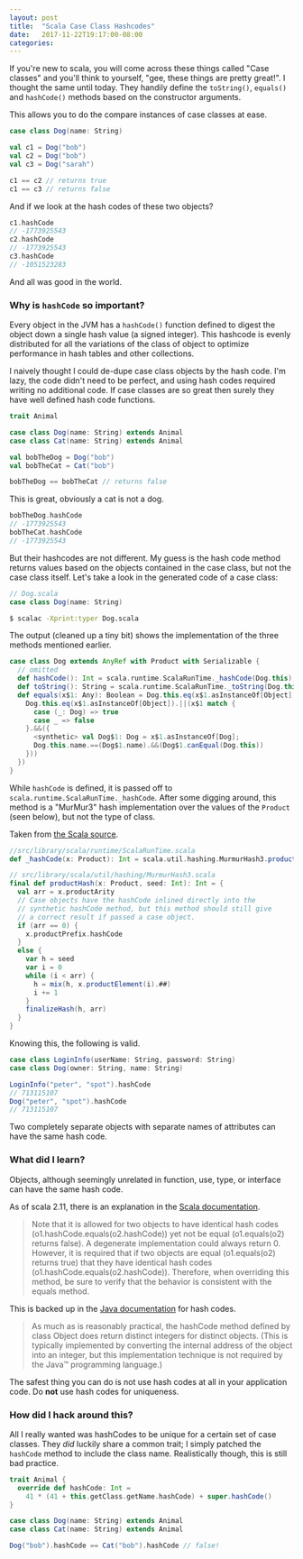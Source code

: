 ```yaml
---
layout: post
title:  "Scala Case Class Hashcodes"
date:   2017-11-22T19:17:00-08:00
categories:
---
```


If you're new to scala, you will come across these things called "Case classes" and you'll think to yourself, "gee, these things are pretty great!". I thought the same until today. They handily define the `toString()`, `equals()` and `hashCode()` methods based on the constructor arguments.

This allows you to do the compare instances of case classes at ease.

```scala
case class Dog(name: String)

val c1 = Dog("bob")
val c2 = Dog("bob")
val c3 = Dog("sarah")

c1 == c2 // returns true
c1 == c3 // returns false
```

And if we look at the hash codes of these two objects?

```scala
c1.hashCode
// -1773925543
c2.hashCode
// -1773925543
c3.hashCode
// -1051523283
```

And all was good in the world.

### Why is `hashCode` so important?

Every object in the JVM has a `hashCode()` function defined to digest the object down a single hash value (a signed integer). This hashcode is evenly distributed for all the variations of the class of object to optimize performance in hash tables and other collections.

I naively thought I could de-dupe case class objects by the hash code. I'm lazy, the code didn't need to be perfect, and using hash codes required writing no additional code. If case classes are so great then surely they have well defined hash code functions.

```scala
trait Animal

case class Dog(name: String) extends Animal
case class Cat(name: String) extends Animal

val bobTheDog = Dog("bob")
val bobTheCat = Cat("bob")

bobTheDog == bobTheCat // returns false
```

This is great, obviously a cat is not a dog.

```scala
bobTheDog.hashCode
// -1773925543
bobTheCat.hashCode
// -1773925543
```

But their hashcodes are not different. My guess is the hash code method returns values based on the objects contained in the case class, but not the case class itself. Let's take a look in the generated code of a case class:

```scala
// Dog.scala
case class Dog(name: String)
```

```bash
$ scalac -Xprint:typer Dog.scala
```

The output (cleaned up a tiny bit) shows the implementation of the three methods mentioned earlier.

```scala
case class Dog extends AnyRef with Product with Serializable {
  // omitted
  def hashCode(): Int = scala.runtime.ScalaRunTime._hashCode(Dog.this);
  def toString(): String = scala.runtime.ScalaRunTime._toString(Dog.this);
  def equals(x$1: Any): Boolean = Dog.this.eq(x$1.asInstanceOf[Object]).||(x$1 match {
    Dog.this.eq(x$1.asInstanceOf[Object]).||(x$1 match {
      case (_: Dog) => true
      case _ => false
    }.&&({
      <synthetic> val Dog$1: Dog = x$1.asInstanceOf[Dog];
      Dog.this.name.==(Dog$1.name).&&(Dog$1.canEqual(Dog.this))
    }))
  })
}
```

While `hashCode` is defined, it is passed off to `scala.runtime.ScalaRunTime._hashCode`. After some digging around, this method is a "MurMur3" hash implementation over the values of the `Product` (seen below), but not the type of class.

Taken from [the Scala source](https://github.com/scala/scala).

```scala
//src/library/scala/runtime/ScalaRunTime.scala
def _hashCode(x: Product): Int = scala.util.hashing.MurmurHash3.productHash(x)
```

```scala
// src/library/scala/util/hashing/MurmurHash3.scala
final def productHash(x: Product, seed: Int): Int = {
  val arr = x.productArity
  // Case objects have the hashCode inlined directly into the
  // synthetic hashCode method, but this method should still give
  // a correct result if passed a case object.
  if (arr == 0) {
    x.productPrefix.hashCode
  }
  else {
    var h = seed
    var i = 0
    while (i < arr) {
      h = mix(h, x.productElement(i).##)
      i += 1
    }
    finalizeHash(h, arr)
  }
}
```

Knowing this, the following is valid.

```scala
case class LoginInfo(userName: String, password: String)
case class Dog(owner: String, name: String)

LoginInfo("peter", "spot").hashCode
// 713115107
Dog("peter", "spot").hashCode
// 713115107
```

Two completely separate objects with separate names of attributes can have the same hash code.

### What did I learn?

Objects, although seemingly unrelated in function, use, type, or interface can have the same hash code.

As of scala 2.11, there is an explanation in the [Scala documentation](http://www.scala-lang.org/api/2.11.x/index.html#scala.Product@hashCode():Int).

> Note that it is allowed for two objects to have identical hash codes (o1.hashCode.equals(o2.hashCode)) yet not be equal (o1.equals(o2) returns false). A degenerate implementation could always return 0. However, it is required that if two objects are equal (o1.equals(o2) returns true) that they have identical hash codes (o1.hashCode.equals(o2.hashCode)). Therefore, when overriding this method, be sure to verify that the behavior is consistent with the equals method.

This is backed up in the [Java documentation](http://docs.oracle.com/javase/8/docs/api/java/lang/Object.html#hashCode--) for hash codes.

> As much as is reasonably practical, the hashCode method defined by class Object does return distinct integers for distinct objects. (This is typically implemented by converting the internal address of the object into an integer, but this implementation technique is not required by the Java™ programming language.)

The safest thing you can do is not use hash codes at all in your application code. Do **not** use hash codes for uniqueness.

### How did I hack around this?

All I really wanted was hashCodes to be unique for a certain set of case classes. They _did_ luckily share a common trait; I simply patched the `hashCode` method to include the class name. Realistically though, this is still bad practice.

```scala
trait Animal {
  override def hashCode: Int =
    41 * (41 + this.getClass.getName.hashCode) + super.hashCode()
}

case class Dog(name: String) extends Animal
case class Cat(name: String) extends Animal

Dog("bob").hashCode == Cat("bob").hashCode // false!
```

